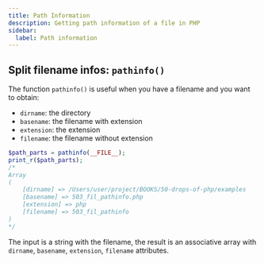 ```yaml
---
title: Path Information
description: Getting path information of a file in PHP
sidebar:
  label: Path information
---
```


## Split filename infos: `pathinfo()`

The function `pathinfo()` is useful when you have a filename and you want to obtain:

- `dirname`: the directory
- `basename`: the filename with extension
- `extension`: the extension
- `filename`: the filename without extension

```php
$path_parts = pathinfo(__FILE__);
print_r($path_parts);
/*
Array
(
    [dirname] => /Users/user/project/BOOKS/50-drops-of-php/examples
    [basename] => 503_fil_pathinfo.php
    [extension] => php
    [filename] => 503_fil_pathinfo
)
*/
```

The input is a string with the filename, the result is an associative array with `dirname`, `basename`, `extension`, `filename` attributes.
